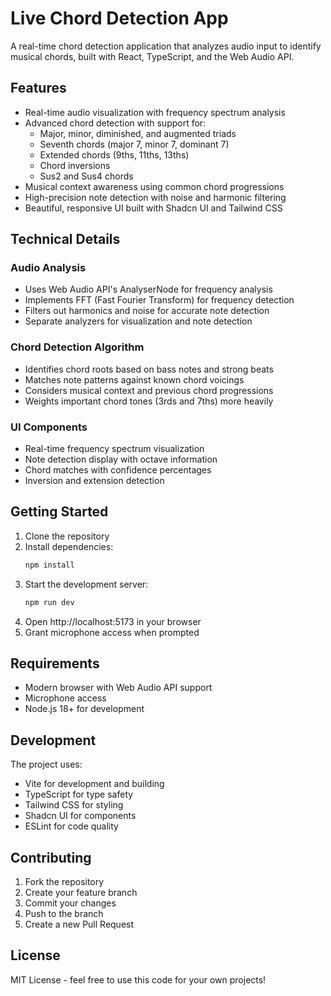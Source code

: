 # Live Chord Detection App

A real-time chord detection application that analyzes audio input to identify musical chords, built with React, TypeScript, and the Web Audio API.

## Features

- Real-time audio visualization with frequency spectrum analysis
- Advanced chord detection with support for:
  - Major, minor, diminished, and augmented triads
  - Seventh chords (major 7, minor 7, dominant 7)
  - Extended chords (9ths, 11ths, 13ths)
  - Chord inversions
  - Sus2 and Sus4 chords
- Musical context awareness using common chord progressions
- High-precision note detection with noise and harmonic filtering
- Beautiful, responsive UI built with Shadcn UI and Tailwind CSS

## Technical Details

### Audio Analysis
- Uses Web Audio API's AnalyserNode for frequency analysis
- Implements FFT (Fast Fourier Transform) for frequency detection
- Filters out harmonics and noise for accurate note detection
- Separate analyzers for visualization and note detection

### Chord Detection Algorithm
- Identifies chord roots based on bass notes and strong beats
- Matches note patterns against known chord voicings
- Considers musical context and previous chord progressions
- Weights important chord tones (3rds and 7ths) more heavily

### UI Components
- Real-time frequency spectrum visualization
- Note detection display with octave information
- Chord matches with confidence percentages
- Inversion and extension detection

## Getting Started

1. Clone the repository
2. Install dependencies:
   ```bash
   npm install
   ```
3. Start the development server:
   ```bash
   npm run dev
   ```
4. Open http://localhost:5173 in your browser
5. Grant microphone access when prompted

## Requirements

- Modern browser with Web Audio API support
- Microphone access
- Node.js 18+ for development

## Development

The project uses:
- Vite for development and building
- TypeScript for type safety
- Tailwind CSS for styling
- Shadcn UI for components
- ESLint for code quality

## Contributing

1. Fork the repository
2. Create your feature branch
3. Commit your changes
4. Push to the branch
5. Create a new Pull Request

## License

MIT License - feel free to use this code for your own projects! 